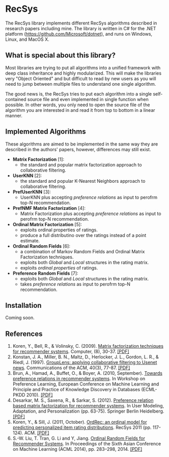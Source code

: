 # RecSys

The RecSys library implements different RecSys algorithms described in research papers including mine. The library is written in C# for the .NET platform (https://github.com/Microsoft/dotnet), and runs on Windows, Linux, and MacOS X.

What is special about this library?
-------------------------
Most libraries are trying to put all algorithms into a unified framework with deep class inheritance and highly modularized. This will make the libraries very "Object Oriented" and but difficult to read by new users as you will need to jump between multiple files to understand one single algorithm.

The good news is, the RecSys tries to put each algorithm into a single self-contained source file and even implemented in single function when possible. In other words, you only need to open the source file of the algorithm you are interested in and read it from top to bottom in a linear manner.

Implemented Algorithms
----------------------
These algorithms are aimed to be implemented in the same way they are described in the authors' papers, however, differences may still exist.
  - **Matrix Factorization** [1]: 
    - the standard and popular matrix factorization approach to collaborative filtering.
  - **UserKNN** [2]: 
    - the standard and popular K-Nearest Neighbors approach to collaborative filtering.
  - **PrefUserKNN** [3]:
    - UserKNN plus accepting *preference relations* as input to perofrm top-N recommendation.
  - **PrefNMF Matrix Factorization** [4]:
    - Matrix Factorization plus accepting *preference relations* as input to perofrm top-N recommendation.
  - **Ordinal Matrix Factorization** [5]:
    - exploits ordinal properties of ratings.
    - produce a full distributino over the ratings instead of a point estimate.
  - **Ordinal Random Fields** [6]:
    - a combination of Markov Random Fields and Ordinal Matrix Factorization techniques.
    - exploits both *Global* and *Local* structures in the rating matrix.
    - exploits *ordinal properties* of ratings.
  - **Preference Random Fields** [7]:
    - exploits both *Global* and *Local* structures in the rating matrix.
    - takes *preference relations* as input to perofrm top-N recommendation.
  
  
Installation
-------------
Coming soon.



References
----------
  
 1. Koren, Y., Bell, R., & Volinsky, C. (2009). [Matrix factorization techniques for recommender systems](http://dx.doi.org/10.1109/MC.2009.263). Computer, (8), 30-37. [[PDF]](http://www2.research.att.com/~volinsky/papers/ieeecomputer.pdf)
 2. Konstan, J. A., Miller, B. N., Maltz, D., Herlocker, J. L., Gordon, L. R., & Riedl, J. (1997). [GroupLens: applying collaborative filtering to Usenet news](http://dx.doi.org/10.1145/245108.245126). Communications of the ACM, 40(3), 77-87. [[PDF]](https://www.ischool.utexas.edu/~i385q/readings/konstan_1997.pdf)
 3. Brun, A., Hamad, A., Buffet, O., & Boyer, A. (2010, September). [Towards preference relations in recommender systems](http://www.ke.tu-darmstadt.de/events/PL-10/papers/1-Brun.pdf). In Workshop on Preference Learning, European Conference on Machine Learning and Principle and Practice of Knowledge Discovery in Databases (ECML-PKDD 2010). [[PDF]](http://www.ke.tu-darmstadt.de/events/PL-10/papers/1-Brun.pdf)
 4. Desarkar, M. S., Saxena, R., & Sarkar, S. (2012). [Preference relation based matrix factorization for recommender systems](http://dx.doi.org/10.1007/978-3-642-31454-4_6). In User Modeling, Adaptation, and Personalization (pp. 63-75). Springer Berlin Heidelberg. [[PDF]](http://www.researchgate.net/profile/Sudeshna_Sarkar2/publication/241770977_Preference_relation_based_matrix_factorization_for_recommender_systems/links/0deec53606e7ad7334000000.pdf)
 5. Koren, Y., & Sill, J. (2011, October). [OrdRec: an ordinal model for predicting personalized item rating distributions](http://dx.doi.org/10.1145/2043932.2043956). RecSys 2011 (pp. 117-124). ACM. [[PDF]](http://labs.yahoo.com/files/paper.pdf)
 6. S.-W. Liu, T. Tran, G. Li and Y, Jiang. [Ordinal Random Fields for Recommender Systems](http://www.jmlr.org/proceedings/papers/v39/liu14.html). In Proceedings of the Sixth Asian Conference on Machine Learning (ACML 2014), pp. 283–298, 2014. [[PDF]](http://prada-research.net/~truyen/papers/liu2014ordinal.pdf)

  
